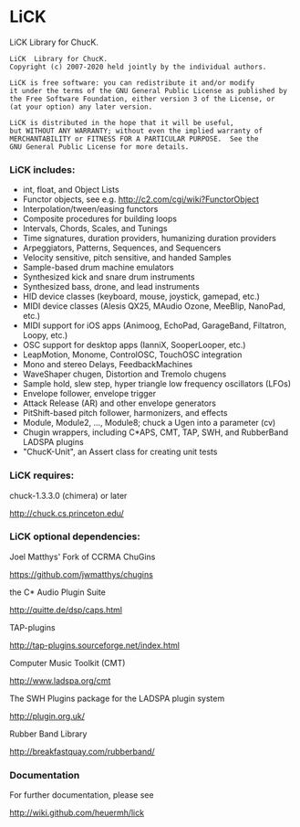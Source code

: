 LiCK
====

LiCK  Library for ChucK.


```
LiCK  Library for ChucK.
Copyright (c) 2007-2020 held jointly by the individual authors.

LiCK is free software: you can redistribute it and/or modify
it under the terms of the GNU General Public License as published by
the Free Software Foundation, either version 3 of the License, or
(at your option) any later version.

LiCK is distributed in the hope that it will be useful,
but WITHOUT ANY WARRANTY; without even the implied warranty of
MERCHANTABILITY or FITNESS FOR A PARTICULAR PURPOSE.  See the
GNU General Public License for more details.
```

### LiCK includes:

 - int, float, and Object Lists
 - Functor objects, see e.g. http://c2.com/cgi/wiki?FunctorObject
 - Interpolation/tween/easing functors
 - Composite procedures for building loops
 - Intervals, Chords, Scales, and Tunings
 - Time signatures, duration providers, humanizing duration providers
 - Arpeggiators, Patterns, Sequences, and Sequencers
 - Velocity sensitive, pitch sensitive, and handed Samples
 - Sample-based drum machine emulators
 - Synthesized kick and snare drum instruments
 - Synthesized bass, drone, and lead instruments
 - HID device classes (keyboard, mouse, joystick, gamepad, etc.)
 - MIDI device classes (Alesis QX25, MAudio Ozone, MeeBlip, NanoPad, etc.)
 - MIDI support for iOS apps (Animoog, EchoPad, GarageBand, Filtatron, Loopy, etc.)
 - OSC support for desktop apps (IanniX, SooperLooper, etc.)
 - LeapMotion, Monome, ControlOSC, TouchOSC integration
 - Mono and stereo Delays, FeedbackMachines
 - WaveShaper chugen, Distortion and Tremolo chugens
 - Sample hold, slew step, hyper triangle low frequency oscillators (LFOs)
 - Envelope follower, envelope trigger
 - Attack Release (AR) and other envelope generators
 - PitShift-based pitch follower, harmonizers, and effects
 - Module, Module2, ..., Module8; chuck a Ugen into a parameter (cv)
 - Chugin wrappers, including C*APS, CMT, TAP, SWH, and RubberBand LADSPA plugins
 - "ChucK-Unit", an Assert class for creating unit tests


### LiCK requires:

chuck-1.3.3.0 (chimera) or later

http://chuck.cs.princeton.edu/


### LiCK optional dependencies:

Joel Matthys' Fork of CCRMA ChuGins

https://github.com/jwmatthys/chugins


the C* Audio Plugin Suite

http://quitte.de/dsp/caps.html


TAP-plugins

http://tap-plugins.sourceforge.net/index.html


Computer Music Toolkit (CMT)

http://www.ladspa.org/cmt


The SWH Plugins package for the LADSPA plugin system

http://plugin.org.uk/


Rubber Band Library

http://breakfastquay.com/rubberband/


### Documentation

For further documentation, please see

http://wiki.github.com/heuermh/lick
